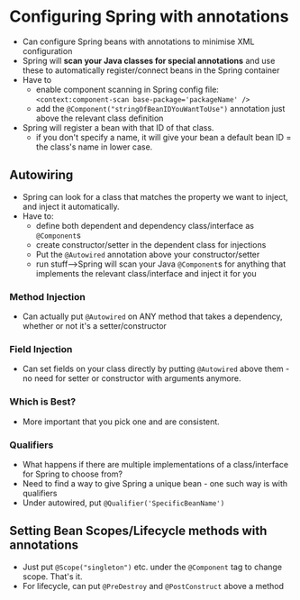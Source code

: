 # Configuring Spring with annotations

* Can configure Spring beans with annotations to minimise XML configuration
* Spring will **scan your Java classes for special annotations** and use these to automatically register/connect beans in the Spring container
* Have to
  - enable component scanning in Spring config file: `<context:component-scan base-package='packageName' />`
  - add the `@Component("stringOfBeanIDYouWantToUse")` annotation just above the relevant class definition
* Spring will register a bean with that ID of that class.
  - if you don't specify a name, it will give your bean a default bean ID = the class's name in lower case.

## Autowiring

* Spring can look for a class that matches the property we want to inject, and inject it automatically.
* Have to:
  - define both dependent and dependency class/interface as `@Component`s
  - create constructor/setter in the dependent class for injections
  - Put the `@Autowired` annotation above your constructor/setter
  - run stuff-->Spring will scan your Java `@Component`s for anything that implements the relevant class/interface and inject it for you

### Method Injection

* Can actually put `@Autowired` on ANY method that takes a dependency, whether or not it's a setter/constructor

### Field Injection

* Can set fields on your class directly by putting `@Autowired` above them - no need for setter or constructor with arguments anymore.

### Which is Best?

* More important that you pick one and are consistent.

### Qualifiers

* What happens if there are multiple implementations of a class/interface for Spring to choose from?
* Need to find a way to give Spring a unique bean - one such way is with qualifiers
* Under autowired, put `@Qualifier('SpecificBeanName')`

## Setting Bean Scopes/Lifecycle methods with annotations

* Just put `@Scope("singleton")` etc. under the `@Component` tag to change scope. That's it.
* For lifecycle, can put `@PreDestroy` and `@PostConstruct` above a method
